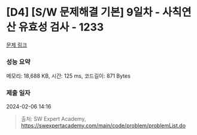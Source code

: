 # [D4] [S/W 문제해결 기본] 9일차 - 사칙연산 유효성 검사 - 1233 

[문제 링크](https://swexpertacademy.com/main/code/problem/problemDetail.do?contestProbId=AV141176AIwCFAYD) 

### 성능 요약

메모리: 18,688 KB, 시간: 125 ms, 코드길이: 871 Bytes

### 제출 일자

2024-02-06 14:16



> 출처: SW Expert Academy, https://swexpertacademy.com/main/code/problem/problemList.do